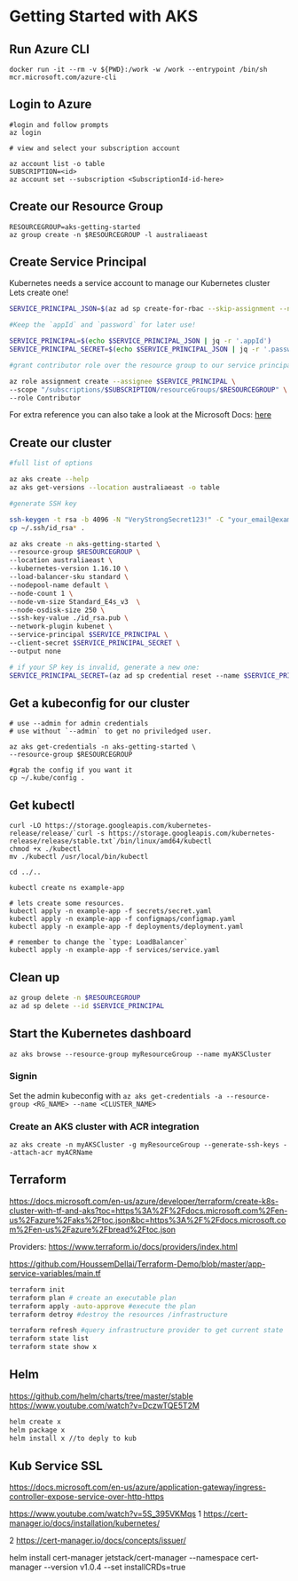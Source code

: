 # Getting Started with AKS

## Run Azure CLI

```
docker run -it --rm -v ${PWD}:/work -w /work --entrypoint /bin/sh mcr.microsoft.com/azure-cli
```

## Login to Azure

```
#login and follow prompts
az login

# view and select your subscription account

az account list -o table
SUBSCRIPTION=<id>
az account set --subscription <SubscriptionId-id-here>
```

## Create our Resource Group

```
RESOURCEGROUP=aks-getting-started
az group create -n $RESOURCEGROUP -l australiaeast

```

## Create Service Principal

Kubernetes needs a service account to manage our Kubernetes cluster </br>
Lets create one! </br>

```sh
SERVICE_PRINCIPAL_JSON=$(az ad sp create-for-rbac --skip-assignment --name aks-getting-started-sp -o json)

#Keep the `appId` and `password` for later use!

SERVICE_PRINCIPAL=$(echo $SERVICE_PRINCIPAL_JSON | jq -r '.appId')
SERVICE_PRINCIPAL_SECRET=$(echo $SERVICE_PRINCIPAL_JSON | jq -r '.password')

#grant contributor role over the resource group to our service principal

az role assignment create --assignee $SERVICE_PRINCIPAL \
--scope "/subscriptions/$SUBSCRIPTION/resourceGroups/$RESOURCEGROUP" \
--role Contributor
```

For extra reference you can also take a look at the Microsoft Docs: [here](https://github.com/MicrosoftDocs/azure-docs/blob/master/articles/aks/kubernetes-service-principal.md) </br>

## Create our cluster

```sh
#full list of options

az aks create --help
az aks get-versions --location australiaeast -o table

#generate SSH key

ssh-keygen -t rsa -b 4096 -N "VeryStrongSecret123!" -C "your_email@example.com" -q -f  ~/.ssh/id_rsa
cp ~/.ssh/id_rsa* .

az aks create -n aks-getting-started \
--resource-group $RESOURCEGROUP \
--location australiaeast \
--kubernetes-version 1.16.10 \
--load-balancer-sku standard \
--nodepool-name default \
--node-count 1 \
--node-vm-size Standard_E4s_v3  \
--node-osdisk-size 250 \
--ssh-key-value ./id_rsa.pub \
--network-plugin kubenet \
--service-principal $SERVICE_PRINCIPAL \
--client-secret $SERVICE_PRINCIPAL_SECRET \
--output none

# if your SP key is invalid, generate a new one:
SERVICE_PRINCIPAL_SECRET=(az ad sp credential reset --name $SERVICE_PRINCIPAL | jq -r '.password')
```

## Get a kubeconfig for our cluster

```
# use --admin for admin credentials
# use without `--admin` to get no priviledged user.

az aks get-credentials -n aks-getting-started \
--resource-group $RESOURCEGROUP

#grab the config if you want it
cp ~/.kube/config .

```

## Get kubectl

```
curl -LO https://storage.googleapis.com/kubernetes-release/release/`curl -s https://storage.googleapis.com/kubernetes-release/release/stable.txt`/bin/linux/amd64/kubectl
chmod +x ./kubectl
mv ./kubectl /usr/local/bin/kubectl

cd ../..

kubectl create ns example-app

# lets create some resources.
kubectl apply -n example-app -f secrets/secret.yaml
kubectl apply -n example-app -f configmaps/configmap.yaml
kubectl apply -n example-app -f deployments/deployment.yaml

# remember to change the `type: LoadBalancer`
kubectl apply -n example-app -f services/service.yaml

```

## Clean up

```sh
az group delete -n $RESOURCEGROUP
az ad sp delete --id $SERVICE_PRINCIPAL
```

## Start the Kubernetes dashboard

`az aks browse --resource-group myResourceGroup --name myAKSCluster`

### Signin

Set the admin kubeconfig with `az aks get-credentials -a --resource-group <RG_NAME> --name <CLUSTER_NAME>`

### Create an AKS cluster with ACR integration

`az aks create -n myAKSCluster -g myResourceGroup --generate-ssh-keys --attach-acr myACRName`

## Terraform

https://docs.microsoft.com/en-us/azure/developer/terraform/create-k8s-cluster-with-tf-and-aks?toc=https%3A%2F%2Fdocs.microsoft.com%2Fen-us%2Fazure%2Faks%2Ftoc.json&bc=https%3A%2F%2Fdocs.microsoft.com%2Fen-us%2Fazure%2Fbread%2Ftoc.json

Providers: https://www.terraform.io/docs/providers/index.html

https://github.com/HoussemDellai/Terraform-Demo/blob/master/app-service-variables/main.tf

```sh
terraform init
terraform plan # create an executable plan
terraform apply -auto-approve #execute the plan
terraform detroy #destroy the resources /infrastructure

terraform refresh #query infrastructure provider to get current state
terraform state list
terraform state show x
```

## Helm

https://github.com/helm/charts/tree/master/stable
https://www.youtube.com/watch?v=DczwTQE5T2M

```sh
helm create x
helm package x
helm install x //to deply to kub
```

## Kub Service SSL

https://docs.microsoft.com/en-us/azure/application-gateway/ingress-controller-expose-service-over-http-https

https://www.youtube.com/watch?v=5S_395VKMqs
1 https://cert-manager.io/docs/installation/kubernetes/

2 https://cert-manager.io/docs/concepts/issuer/

helm install cert-manager jetstack/cert-manager --namespace cert-manager --version v1.0.4 --set installCRDs=true
